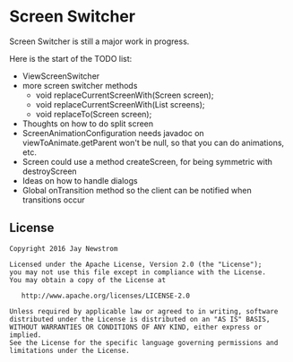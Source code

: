 Screen Switcher
=========

Screen Switcher is still a major work in progress.

Here is the start of the TODO list:
- ViewScreenSwitcher
- more screen switcher methods
	- void replaceCurrentScreenWith(Screen screen);
    - void replaceCurrentScreenWith(List<Screen> screens);
    - void replaceTo(Screen screen);
- Thoughts on how to do split screen
- ScreenAnimationConfiguration needs javadoc on viewToAnimate.getParent won't be null, so that you can do animations, etc.
- Screen could use a method createScreen, for being symmetric with destroyScreen
- Ideas on how to handle dialogs
- Global onTransition method so the client can be notified when transitions occur

License
-------

    Copyright 2016 Jay Newstrom

    Licensed under the Apache License, Version 2.0 (the "License");
    you may not use this file except in compliance with the License.
    You may obtain a copy of the License at

       http://www.apache.org/licenses/LICENSE-2.0

    Unless required by applicable law or agreed to in writing, software
    distributed under the License is distributed on an "AS IS" BASIS,
    WITHOUT WARRANTIES OR CONDITIONS OF ANY KIND, either express or implied.
    See the License for the specific language governing permissions and
    limitations under the License.

